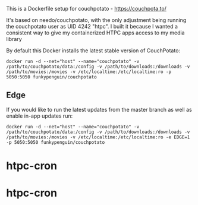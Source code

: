 This is a Dockerfile setup for couchpotato - https://couchpota.to/

It's based on needo/couchpotato, with the only adjustment being running the 
couchpotato user as UID 4242 "htpc". I built it because I wanted a consistent
way to give my containerized HTPC apps access to my media library

By default this Docker installs the latest stable version of CouchPotato:

```
docker run -d --net="host" --name="couchpotato" -v /path/to/couchpotato/data:/config -v /path/to/downloads:/downloads -v /path/to/movies:/movies -v /etc/localtime:/etc/localtime:ro -p 5050:5050 funkypenguin/couchpotato
```

Edge
----
If you would like to run the latest updates from the master branch as well as enable in-app updates run:

```
docker run -d --net="host" --name="couchpotato" -v /path/to/couchpotato/data:/config -v /path/to/downloads:/downloads -v /path/to/movies:/movies -v /etc/localtime:/etc/localtime:ro -e EDGE=1 -p 5050:5050 funkypenguin/couchpotato
```
# htpc-cron
# htpc-cron
